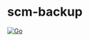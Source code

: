 # scm-backup

[![Go](https://github.com/andriyg76/scm-backup/actions/workflows/go.yml/badge.svg)](https://github.com/andriyg76/scm-backup/actions/workflows/go.yml)
